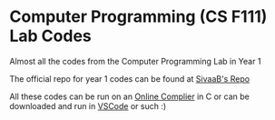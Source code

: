 # Computer Programming (CS F111) Lab Codes

Almost all the codes from the Computer Programming Lab in Year 1

The official repo for year 1 codes can be found at
[SivaaB's Repo](https://github.com/SivaaB/BITSPil-CSF111)

All these codes can be run on an [Online Complier](https://www.onlinegdb.com) in
C or can be downloaded and run in [VSCode](https://code.visualstudio.com/) or
such :)
